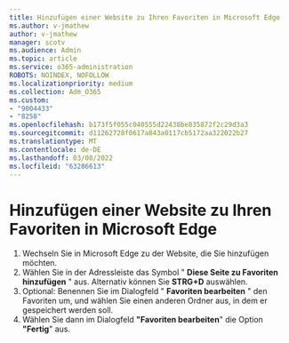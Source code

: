 ```yaml
---
title: Hinzufügen einer Website zu Ihren Favoriten in Microsoft Edge
ms.author: v-jmathew
author: v-jmathew
manager: scotv
ms.audience: Admin
ms.topic: article
ms.service: o365-administration
ROBOTS: NOINDEX, NOFOLLOW
ms.localizationpriority: medium
ms.collection: Adm_O365
ms.custom:
- "9004433"
- "8258"
ms.openlocfilehash: b173f5f055c040555d22438be835872f2c29d3a3
ms.sourcegitcommit: d11262728f0617a843a0117cb5172aa322022b27
ms.translationtype: MT
ms.contentlocale: de-DE
ms.lasthandoff: 03/08/2022
ms.locfileid: "63286613"
---
```

# <a name="add-a-site-to-your-favorites-in-microsoft-edge"></a>Hinzufügen einer Website zu Ihren Favoriten in Microsoft Edge

1. Wechseln Sie in Microsoft Edge zu der Website, die Sie hinzufügen möchten.
2. Wählen Sie in der Adressleiste das Symbol " **Diese Seite zu Favoriten hinzufügen** " aus. Alternativ können Sie **STRG+D** auswählen.
3. Optional: Benennen Sie im Dialogfeld " **Favoriten bearbeiten** " den Favoriten um, und wählen Sie einen anderen Ordner aus, in dem er gespeichert werden soll.
4. Wählen Sie dann im Dialogfeld **"Favoriten bearbeiten**" die Option **"Fertig**" aus.
